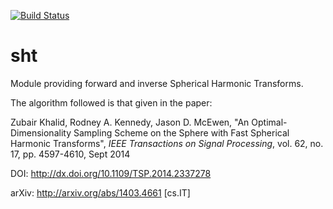 [![Build Status](https://travis-ci.org/praveenv253/sht.svg?branch=master)](https://travis-ci.org/praveenv253/sht)

sht
===

Module providing forward and inverse Spherical Harmonic Transforms.

The algorithm followed is that given in the paper:

Zubair Khalid, Rodney A. Kennedy, Jason D. McEwen, "An Optimal-Dimensionality
Sampling Scheme on the Sphere with Fast Spherical Harmonic Transforms", _IEEE
Transactions on Signal Processing_, vol. 62, no. 17, pp. 4597-4610, Sept 2014

DOI: http://dx.doi.org/10.1109/TSP.2014.2337278

arXiv: http://arxiv.org/abs/1403.4661 [cs.IT]
